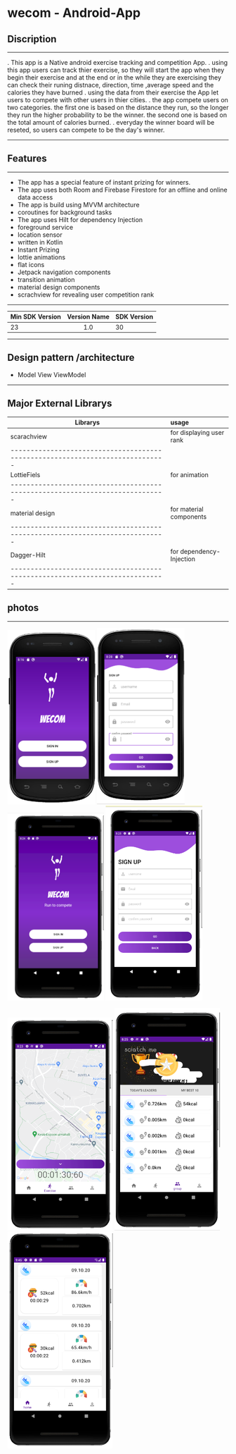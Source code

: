 # wecom - Android-App      



 ## Discription 
 -------------------------------------------------------
. This app is a Native android exercise tracking and competition App.
. using this app users can track thier exercise, so they will start the app when they begin their exercise 
  and at the end or in the while they are exercising they can check their runing distnace, direction, time ,average speed and the calories they have burned 
. using the data from their exercise the App let users to compete with other users in thier cities.
. the app compete users on two categories. the first one is based on the distance they run, so the longer they run the higher probability to be the winner. 
  the second one is based on the total amount of calories burned.
. everyday the winner board will be reseted, so users can compete to be the day's winner. 

---

 ## Features     
    
 -----------------------------------------------------
 
- The app has a special feature of instant prizing for winners.
- The app uses both Room and Firebase Firestore for an offline and online data access 
- The app is build using MVVM architecture 
- coroutines for background tasks
- The app uses Hilt for dependency Injection
- foreground service 
- location sensor
- written in Kotlin 
- Instant Prizing    
- lottie animations 
- flat icons 
- Jetpack navigation components  
- transition animation
- material design components
- scrachview for revealing user competition rank 
-----------------------------------------------
 |  Min SDK Version | Version Name  | SDK Version |
 | ---------------- |:-------------:| ----------  |
 |  23              |  1.0          |      30     |


---------------------------------------------------------

## Design pattern /architecture


- Model View ViewModel

-----------------------------------------------------------

## Major External Librarys 


 
 |  Librarys           |           usage                                     | 
 | ----------------    |:----------------------------------------------------|
 | scarachview         |    for displaying user rank                         |
 |-----------------------------------------------------------------------------|
 |  LottieFiels        |  for animation                                      |
 |-----------------------------------------------------------------------------|
 |  material design    |  for material components                            |
 |-----------------------------------------------------------------------------|
 |  Dagger-Hilt        |  for dependency-Injection                           |
 |-----------------------------------------------------------------------------|
 

## photos

---------------------


<img src="hdi.PNG" width="200"> <img src="hdi2.PNG" width="200"> 
<img src="xhdi.PNG" width="220"> <img src="xhdi2.PNG" width="220">


<img src="ui1.PNG" width="240"> <img src="ui2.PNG" width="240">  <img src="ui3.PNG" width="240"> 

